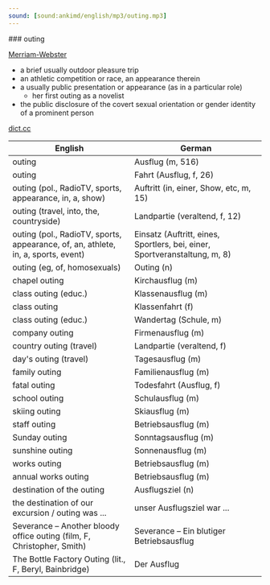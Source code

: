 ```yaml
---
sound: [sound:ankimd/english/mp3/outing.mp3]
---
```


\### outing

[Merriam-Webster](https://www.merriam-webster.com/dictionary/outing)

- a brief usually outdoor pleasure trip
- an athletic competition or race, an appearance therein
- a usually public presentation or appearance (as in a particular role)
    - her first outing as a novelist
- the public disclosure of the covert sexual orientation or gender identity of a prominent person

[dict.cc](https://www.dict.cc/outing)

| English        | German       |
| -------------- | ------------ |
| outing | Ausflug (m, 516) |
| outing | Fahrt (Ausflug, f, 26) |
| outing (pol., RadioTV, sports, appearance, in, a, show) | Auftritt (in, einer, Show, etc, m, 15) |
| outing (travel, into, the, countryside) | Landpartie (veraltend, f, 12) |
| outing (pol., RadioTV, sports, appearance, of, an, athlete, in, a, sports, event) | Einsatz (Auftritt, eines, Sportlers, bei, einer, Sportveranstaltung, m, 8) |
| outing (eg, of, homosexuals) | Outing (n) |
| chapel outing | Kirchausflug (m) |
| class outing (educ.) | Klassenausflug (m) |
| class outing | Klassenfahrt (f) |
| class outing (educ.) | Wandertag (Schule, m) |
| company outing | Firmenausflug (m) |
| country outing (travel) | Landpartie (veraltend, f) |
| day's outing (travel) | Tagesausflug (m) |
| family outing | Familienausflug (m) |
| fatal outing | Todesfahrt (Ausflug, f) |
| school outing | Schulausflug (m) |
| skiing outing | Skiausflug (m) |
| staff outing | Betriebsausflug (m) |
| Sunday outing | Sonntagsausflug (m) |
| sunshine outing | Sonnenausflug (m) |
| works outing | Betriebsausflug (m) |
| annual works outing | Betriebsausflug (m) |
| destination of the outing | Ausflugsziel (n) |
| the destination of our excursion / outing was ... | unser Ausflugsziel war ... |
| Severance – Another bloody office outing (film, F, Christopher, Smith) | Severance – Ein blutiger Betriebsausflug |
| The Bottle Factory Outing (lit., F, Beryl, Bainbridge) | Der Ausflug |
